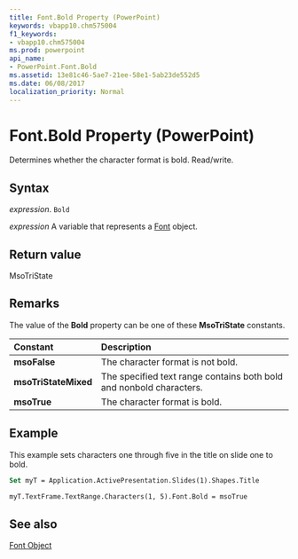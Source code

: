 ```yaml
---
title: Font.Bold Property (PowerPoint)
keywords: vbapp10.chm575004
f1_keywords:
- vbapp10.chm575004
ms.prod: powerpoint
api_name:
- PowerPoint.Font.Bold
ms.assetid: 13e81c46-5ae7-21ee-58e1-5ab23de552d5
ms.date: 06/08/2017
localization_priority: Normal
---
```



# Font.Bold Property (PowerPoint)

Determines whether the character format is bold. Read/write.


## Syntax

 _expression_. `Bold`

 _expression_ A variable that represents a [Font](./PowerPoint.Font.md) object.


## Return value

MsoTriState


## Remarks

The value of the  **Bold** property can be one of these **MsoTriState** constants.



|Constant|Description|
|:-----|:-----|
|**msoFalse**|The character format is not bold.|
|**msoTriStateMixed**|The specified text range contains both bold and nonbold characters.|
|**msoTrue**| The character format is bold.|

## Example

This example sets characters one through five in the title on slide one to bold.


```vb
Set myT = Application.ActivePresentation.Slides(1).Shapes.Title

myT.TextFrame.TextRange.Characters(1, 5).Font.Bold = msoTrue
```


## See also


[Font Object](PowerPoint.Font.md)

